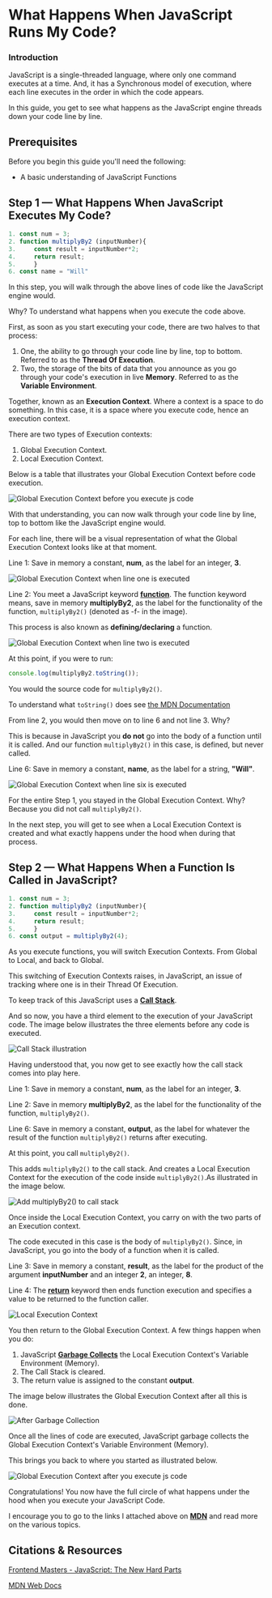 # What Happens When JavaScript Runs My Code?

### Introduction
JavaScript is a single-threaded language, where only one command executes at a time. And, it has a Synchronous model of execution, where each line executes in the order in which the code appears.

In this guide, you get to see what happens as the JavaScript engine threads down your code line by line.

## Prerequisites

Before you begin this guide you'll need the following:

- A basic understanding of JavaScript Functions

## Step 1 — What Happens When JavaScript Executes My Code?

```JavaScript 
1. const num = 3;
2. function multiplyBy2 (inputNumber){
3.     const result = inputNumber*2;
4.     return result;
5.     }
6. const name = "Will"
```

In this step, you will walk through the above lines of code like the JavaScript engine would.

Why?
To understand what happens when you execute the code above.

First, as soon as you start executing your code, there are two halves to that process:

1. One, the ability to go through your code line by line, top to bottom. Referred to as the **Thread Of Execution**.
2. Two, the storage of the bits of data that you announce as you go through your code's execution in live **Memory**. Referred to as the **Variable Environment**.

Together, known as an **Execution Context**. Where a context is a space to do something. In this case, it is a space where you execute code, hence an execution context.

There are two types of Execution contexts:

1. Global Execution Context.
2. Local Execution Context.

Below is a table that illustrates your Global Execution Context before code execution.

![Global Execution Context before you execute js code](global_execution_context_before_executing_js_code.jpg)

With that understanding, you can now walk through your code line by line, top to bottom like the JavaScript engine would.

For each line, there will be a visual representation of what the Global Execution Context looks like at that moment.

Line 1: Save in memory a constant, **num**, as the label for an integer, **3**.

![Global Execution Context when line one is executed](step_one_line_one.jpg)

Line 2: You meet a JavaScript keyword [**function**](https://developer.mozilla.org/en-US/docs/Web/JavaScript/Guide/Functions). The function keyword means, save in memory **multiplyBy2**, as the label for the functionality of the function, `multiplyBy2()` (denoted as -f- in the image).

This process is also known as **defining/declaring** a function.

![Global Execution Context when line two is executed](step_one_line_two.jpg)

At this point, if you were to run:
```JavaScript
console.log(multiplyBy2.toString());
```
You would the source code for `multiplyBy2()`.

To understand what `toString()` does see [the MDN Documentation](https://developer.mozilla.org/en-US/docs/Web/API/Location/toString)

From line 2, you would then move on to line 6 and not line 3. Why?

This is because in JavaScript you **do not** go into the body of a function until it is called. And our function `multiplyBy2()` in this case, is defined, but never called.

Line 6: Save in memory a constant, **name**, as the label for a string, **"Will"**.

![Global Execution Context when line six is executed](step_one_line_six.jpg)

For the entire Step 1, you stayed in the Global Execution Context. Why? Because you did not call `multiplyBy2()`.

In the next step, you will get to see when a Local Execution Context is created and what exactly happens under the hood when during that process.

## Step 2 — What Happens When a Function Is Called in JavaScript?

```JavaScript
1. const num = 3;
2. function multiplyBy2 (inputNumber){
3.     const result = inputNumber*2;
4.     return result;
5.     }
6. const output = multiplyBy2(4);
```

As you execute functions, you will switch Execution Contexts. From Global to Local, and back to Global.

This switching of Execution Contexts raises, in JavaScript, an issue of tracking where one is in their Thread Of Execution.

To keep track of this JavaScript uses a [**Call Stack**](https://developer.mozilla.org/en-US/docs/Glossary/Call_stack).

And so now, you have a third element to the execution of your JavaScript code. The image below illustrates the three elements before any code is executed.

![Call Stack illustration](call_stack_intro.jpg)

Having understood that, you now get to see exactly how the call stack comes into play here.

Line 1: Save in memory a constant, **num**, as the label for an integer, **3**.

Line 2: Save in memory **multiplyBy2**, as the label for the functionality of the function, `multiplyBy2()`.

Line 6: Save in memory a constant, **output**, as the label for whatever the result of the function  `multiplyBy2()` returns after executing.

At this point, you call  `multiplyBy2()`.

This adds `multiplyBy2()` to the call stack. And creates a Local Execution Context for the execution of the code inside  `multiplyBy2()`.As illustrated in the image below.

![Add multiplyBy2() to call stack](call_stack_add_multiplyBy2.jpg)

Once inside the Local Execution Context, you carry on with the two parts of an Execution context.

The code executed in this case is the body of `multiplyBy2()`. Since, in JavaScript, you go into the body of a function when it is called.

Line 3: Save in memory a constant, **result**, as the label for the product of the argument **inputNumber** and an integer **2**, an integer, **8**.

Line 4: The [**return**](https://developer.mozilla.org/en-US/docs/Web/JavaScript/Reference/Statements/return) keyword then ends function execution and specifies a value to be returned to the function caller.

![Local Execution Context](local_execution_context.jpg)

You then return to the Global Execution Context. A few things happen when you do:

1. JavaScript [**Garbage Collects**](https://developer.mozilla.org/en-US/docs/Web/JavaScript/Memory_Management) the Local Execution Context's Variable Environment (Memory).
2. The Call Stack is cleared.
3. The return value is assigned to the constant **output**.

The image below illustrates the Global Execution Context after all this is done.

![After Garbage Collection](after_garbage_collection.jpg)

Once all the lines of code are executed, JavaScript garbage collects the Global Execution Context's Variable Environment (Memory). 

This brings you back to where you started as illustrated below.

![Global Execution Context after you execute js code](global_execution_context_after_executing_js_code.jpg)

Congratulations! You now have the full circle of what happens under the hood when you execute your JavaScript Code.

I encourage you to go to the links I attached above on [**MDN**](https://developer.mozilla.org/en-US/) and read more on the various topics.

## Citations & Resources

[Frontend Masters - JavaScript: The New Hard Parts](https://frontendmasters.com/courses/javascript-new-hard-parts/)

[MDN Web Docs](https://developer.mozilla.org/en-US/)
